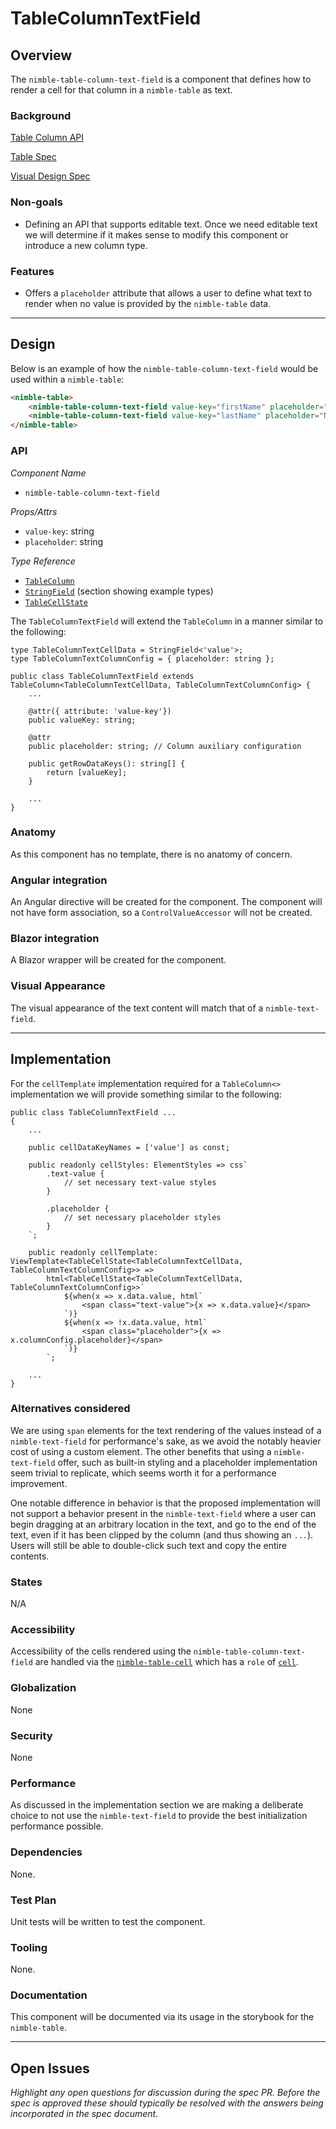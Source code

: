 # TableColumnTextField

## Overview

The `nimble-table-column-text-field` is a component that defines how to render a cell for that column in a `nimble-table` as text.

### Background

[Table Column API](../table-columns-hld.md)

[Table Spec](../README.md)

[Visual Design Spec](https://xd.adobe.com/view/5b476816-dad1-4671-b20a-efe796631c72-0e14/specs/)

### Non-goals

-   Defining an API that supports editable text. Once we need editable text we will determine if it makes sense to modify this component or introduce a new column type.

### Features

-   Offers a `placeholder` attribute that allows a user to define what text to render when no value is provided by the `nimble-table` data.

---

## Design

Below is an example of how the `nimble-table-column-text-field` would be used within a `nimble-table`:

```HTML
<nimble-table>
    <nimble-table-column-text-field value-key="firstName" placeholder="No data"></nimble-table-column-text-field>
    <nimble-table-column-text-field value-key="lastName" placeholder="No data"></nimble-table-column-text-field>
</nimble-table>
```

### API

_Component Name_

-   `nimble-table-column-text-field`

_*Props/Attrs*_

-   `value-key`: string
-   `placeholder`: string

_Type Reference_

-   [`TableColumn`](../table-columns-hld.md#tablecolumn)
-   [`StringField`](https://github.com/ni/nimble/blob/main/packages/nimble-components/src/table/specs/table-data-api.md#implementation--design) (section showing example types)
-   [`TableCellState`](../table-columns-hld.md#tablecellstate-interface)

The `TableColumnTextField` will extend the `TableColumn` in a manner similar to the following:

```TS
type TableColumnTextCellData = StringField<'value'>;
type TableColumnTextColumnConfig = { placeholder: string };

public class TableColumnTextField extends TableColumn<TableColumnTextCellData, TableColumnTextColumnConfig> {
    ...

    @attr({ attribute: 'value-key'})
    public valueKey: string;

    @attr
    public placeholder: string; // Column auxiliary configuration

    public getRowDataKeys(): string[] {
        return [valueKey];
    }

    ...
}
```

### Anatomy

As this component has no template, there is no anatomy of concern.

### Angular integration

An Angular directive will be created for the component. The component will not have form association, so a `ControlValueAccessor` will not be created.

### Blazor integration

A Blazor wrapper will be created for the component.

### Visual Appearance

The visual appearance of the text content will match that of a `nimble-text-field`.

---

## Implementation

For the `cellTemplate` implementation required for a `TableColumn<>` implementation we will provide something similar to the following:

```TS
public class TableColumnTextField ...
{
    ...

    public cellDataKeyNames = ['value'] as const;

    public readonly cellStyles: ElementStyles => css`
        .text-value {
            // set necessary text-value styles
        }

        .placeholder {
            // set necessary placeholder styles
        }
    `;

    public readonly cellTemplate: ViewTemplate<TableCellState<TableColumnTextCellData, TableColumnTextColumnConfig>> =>
        html<TableCellState<TableColumnTextCellData, TableColumnTextColumnConfig>>`
            ${when(x => x.data.value, html`
                <span class="text-value">{x => x.data.value}</span>
            `)}
            ${when(x => !x.data.value, html`
                <span class="placeholder">{x => x.columnConfig.placeholder}</span>
            `)}
        `;

    ...
}
```

### Alternatives considered

We are using `span` elements for the text rendering of the values instead of a `nimble-text-field` for performance's sake, as we avoid the notably heavier cost of using a custom element. The other benefits that using a `nimble-text-field` offer, such as built-in styling and a placeholder implementation seem trivial to replicate, which seems worth it for a performance improvement.

One notable difference in behavior is that the proposed implementation will not support a behavior present in the `nimble-text-field` where a user can begin dragging at an arbitrary location in the text, and go to the end of the text, even if it has been clipped by the column (and thus showing an `...`). Users will still be able to double-click such text and copy the entire contents.

### States

N/A

### Accessibility

Accessibility of the cells rendered using the `nimble-table-column-text-field` are handled via the [`nimble-table-cell`](https://github.com/ni/nimble/blob/f663c38741e731bef91aa58e8fb2d1cec653b679/packages/nimble-components/src/table/components/cell/template.ts#L6) which has a `role` of [`cell`](https://w3c.github.io/aria/#cell).

### Globalization

None

### Security

None

### Performance

As discussed in the implementation section we are making a deliberate choice to not use the `nimble-text-field` to provide the best initialization performance possible.

### Dependencies

None.

### Test Plan

Unit tests will be written to test the component.

### Tooling

None.

### Documentation

This component will be documented via its usage in the storybook for the `nimble-table`.

---

## Open Issues

_Highlight any open questions for discussion during the spec PR. Before the spec is approved these should typically be resolved with the answers being incorporated in the spec document._
